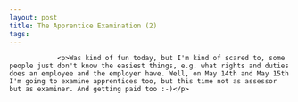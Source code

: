 ```yaml
---
layout: post
title: The Apprentice Examination (2)
tags:
---
```



                <p>Was kind of fun today, but I'm kind of scared to, some people just don't know the easiest things, e.g. what rights and duties does an employee and the employer have. Well, on May 14th and May 15th I'm going to examine apprentices too, but this time not as assessor but as examiner. And getting paid too :-)</p>
